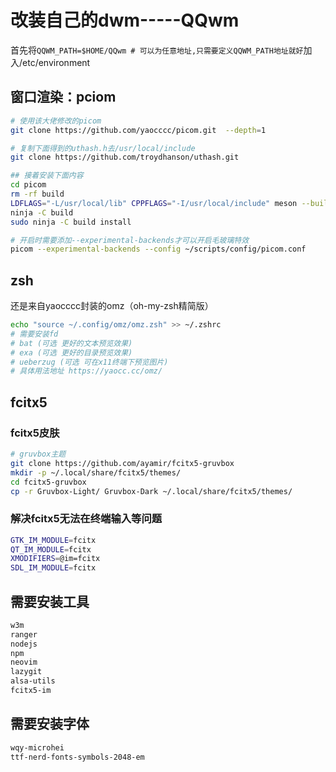 # 改装自己的dwm-----QQwm
首先将`QQWM_PATH=$HOME/QQwm # 可以为任意地址,只需要定义QQWM_PATH地址就好`加入/etc/environment
## 窗口渲染：pciom
```bash
# 使用该大佬修改的picom
git clone https://github.com/yaocccc/picom.git  --depth=1

# 复制下面得到的uthash.h去/usr/local/include
git clone https://github.com/troydhanson/uthash.git

## 接着安装下面内容
cd picom
rm -rf build
LDFLAGS="-L/usr/local/lib" CPPFLAGS="-I/usr/local/include" meson --buildtype=release . build
ninja -C build
sudo ninja -C build install

# 开启时需要添加--experimental-backends才可以开启毛玻璃特效
picom --experimental-backends --config ~/scripts/config/picom.conf
```
## zsh
还是来自yaocccc封装的omz（oh-my-zsh精简版）
```bash
echo "source ~/.config/omz/omz.zsh" >> ~/.zshrc
# 需要安装fd
# bat (可选 更好的文本预览效果)
# exa (可选 更好的目录预览效果)
# ueberzug (可选 可在x11终端下预览图片)
# 具体用法地址 https://yaocc.cc/omz/
```

## fcitx5
### fcitx5皮肤
```bash
# gruvbox主题
git clone https://github.com/ayamir/fcitx5-gruvbox
mkdir -p ~/.local/share/fcitx5/themes/
cd fcitx5-gruvbox
cp -r Gruvbox-Light/ Gruvbox-Dark ~/.local/share/fcitx5/themes/
```
### 解决fcitx5无法在终端输入等问题
```bash
GTK_IM_MODULE=fcitx
QT_IM_MODULE=fcitx
XMODIFIERS=@im=fcitx
SDL_IM_MODULE=fcitx
```

## 需要安装工具
```bash
w3m 
ranger
nodejs
npm
neovim
lazygit
alsa-utils
fcitx5-im
```

## 需要安装字体
```bash
wqy-microhei
ttf-nerd-fonts-symbols-2048-em
```
